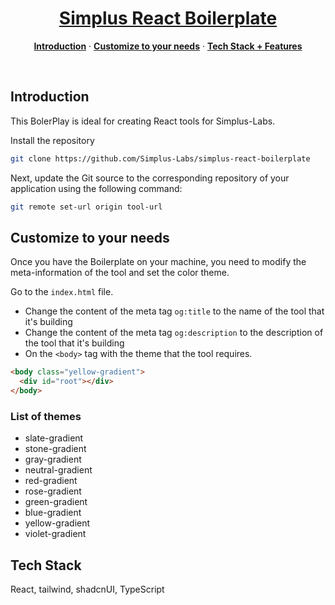 <a href="https://precedent.dev">
  <h1 align="center">Simplus React Boilerplate</h1>
</a>

<p align="center">
  <a href="#introduction"><strong>Introduction</strong></a> ·
  <a href="#customize-to-your-needs"><strong>Customize to your needs</strong></a> ·
  <a href="#tech-stack--features"><strong>Tech Stack + Features</strong></a>
  </p>
<br/>

## Introduction

This BolerPlay is ideal for creating React tools for Simplus-Labs.

Install the repository

```bash
git clone https://github.com/Simplus-Labs/simplus-react-boilerplate
```

Next, update the Git source to the corresponding repository of your application using the following command:

```bash
git remote set-url origin tool-url
```

## Customize to your needs

Once you have the Boilerplate on your machine, you need to modify the meta-information of the tool and set the color theme.

Go to the `index.html` file.

- Change the content of the meta tag `og:title` to the name of the tool that it's building
- Change the content of the meta tag `og:description` to the description of the tool that it's building
- On the `<body>` tag with the theme that the tool requires.

```html
<body class="yellow-gradient">
  <div id="root"></div>
</body>
```

### List of themes

- slate-gradient
- stone-gradient
- gray-gradient
- neutral-gradient
- red-gradient
- rose-gradient
- green-gradient
- blue-gradient
- yellow-gradient
- violet-gradient

## Tech Stack

React, tailwind, shadcnUI, TypeScript
